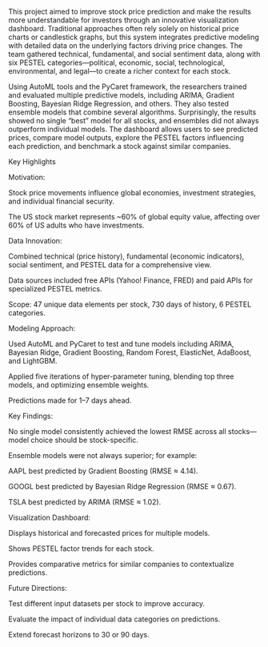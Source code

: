 This project aimed to improve stock price prediction and make the results more understandable for investors through an innovative visualization dashboard. Traditional approaches often rely solely on historical price charts or candlestick graphs, but this system integrates predictive modeling with detailed data on the underlying factors driving price changes. The team gathered technical, fundamental, and social sentiment data, along with six PESTEL categories—political, economic, social, technological, environmental, and legal—to create a richer context for each stock.

Using AutoML tools and the PyCaret framework, the researchers trained and evaluated multiple predictive models, including ARIMA, Gradient Boosting, Bayesian Ridge Regression, and others. They also tested ensemble models that combine several algorithms. Surprisingly, the results showed no single “best” model for all stocks, and ensembles did not always outperform individual models. The dashboard allows users to see predicted prices, compare model outputs, explore the PESTEL factors influencing each prediction, and benchmark a stock against similar companies.

Key Highlights

Motivation:

Stock price movements influence global economies, investment strategies, and individual financial security.

The US stock market represents ~60% of global equity value, affecting over 60% of US adults who have investments.

Data Innovation:

Combined technical (price history), fundamental (economic indicators), social sentiment, and PESTEL data for a comprehensive view.

Data sources included free APIs (Yahoo! Finance, FRED) and paid APIs for specialized PESTEL metrics.

Scope: 47 unique data elements per stock, 730 days of history, 6 PESTEL categories.

Modeling Approach:

Used AutoML and PyCaret to test and tune models including ARIMA, Bayesian Ridge, Gradient Boosting, Random Forest, ElasticNet, AdaBoost, and LightGBM.

Applied five iterations of hyper-parameter tuning, blending top three models, and optimizing ensemble weights.

Predictions made for 1–7 days ahead.

Key Findings:

No single model consistently achieved the lowest RMSE across all stocks—model choice should be stock-specific.

Ensemble models were not always superior; for example:

AAPL best predicted by Gradient Boosting (RMSE ≈ 4.14).

GOOGL best predicted by Bayesian Ridge Regression (RMSE ≈ 0.67).

TSLA best predicted by ARIMA (RMSE ≈ 1.02).

Visualization Dashboard:

Displays historical and forecasted prices for multiple models.

Shows PESTEL factor trends for each stock.

Provides comparative metrics for similar companies to contextualize predictions.

Future Directions:

Test different input datasets per stock to improve accuracy.

Evaluate the impact of individual data categories on predictions.

Extend forecast horizons to 30 or 90 days.
